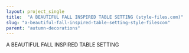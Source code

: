 ```yaml
---
layout: project_single
title:  "A BEAUTIFUL FALL INSPIRED TABLE SETTING (style-files.com)"
slug: "a-beautiful-fall-inspired-table-setting-style-filescom"
parent: "autumn-decorations"
---
```

A BEAUTIFUL FALL INSPIRED TABLE SETTING